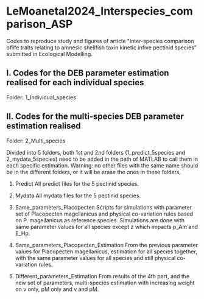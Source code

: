# LeMoanetal2024_Interspecies_comparison_ASP
Codes to reproduce study and figures of article "Inter-species comparison oflife traits relating to amnesic shellfish toxin kinetic infive pectinid species" submitted in Ecological Modelling.


I. Codes for the DEB parameter estimation realised for each individual species
-----------------------------------------------------------------------------
Folder: 1_Individual_species


II. Codes for the multi-species DEB parameter estimation realised
-----------------------------------------------------------------------------
Folder: 2_Multi_species


Divided into 5 folders, both 1st and 2nd folders (1_predict_5species and 2_mydata_5species) need to be added in the path of MATLAB to call them in each specific estimation. Warning: no other files with the same name should be in the different folders, or it will be erase the ones in these folders.

1. Predict
All predict files for the 5 pectinid species.

2. Mydata
All mydata files for the 5 pectinid species.

3. Same_parameters_Placopecten
Scripts for simulations with parameter set of Placopecten magellanicus and physical co-variation rules based on P. magellanicus as reference species. Simulations are done with same parameter values for all species except z which impacts p_Am and E_Hp.

4. Same_parameters_Placopecten_Estimation
From the previous parameter values for Placopecten magellanicus, estimation for all species together, with the same parameter values for all species and still physical co-variation rules.

5. Different_parameters_Estimation
From results of the 4th part, and the new set of parameters, multi-species estimation with increasing weight on v only, pM only and v and pM.
